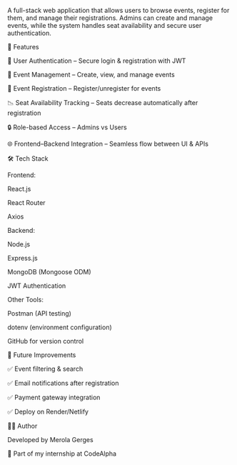 A full-stack web application that allows users to browse events, register for them, and manage their registrations.
Admins can create and manage events, while the system handles seat availability and secure user authentication.

🚀 Features

👥 User Authentication – Secure login & registration with JWT

📅 Event Management – Create, view, and manage events

📝 Event Registration – Register/unregister for events

📉 Seat Availability Tracking – Seats decrease automatically after registration

🔒 Role-based Access – Admins vs Users

🌐 Frontend–Backend Integration – Seamless flow between UI & APIs

🛠️ Tech Stack

Frontend:

React.js

React Router

Axios

Backend:

Node.js

Express.js

MongoDB (Mongoose ODM)

JWT Authentication

Other Tools:

Postman (API testing)

dotenv (environment configuration)

GitHub for version control

📌 Future Improvements

✅ Event filtering & search

✅ Email notifications after registration

✅ Payment gateway integration

✅ Deploy on Render/Netlify

👨‍💻 Author

Developed by Merola Gerges

📌 Part of my internship at CodeAlpha
